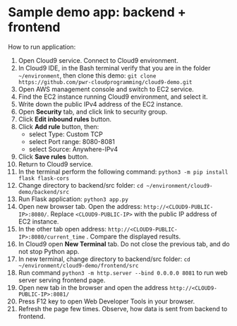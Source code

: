 # Sample demo app: backend + frontend

How to run application:

1. Open Cloud9 service. Connect to Cloud9 environment.
2. In Cloud9 IDE, in the Bash terminal verify that you are in the folder `~/environment`, then clone this demo: `git clone https://github.com/pwr-cloudprogramming/cloud9-demo.git`
4. Open AWS management console and switch to EC2 service.
5. Find the EC2 instance running Cloud9 environment, and select it.
6. Write down the public IPv4 address of the EC2 instance.
7. Open **Security** tab, and click link to security group.
8. Click **Edit inbound rules** button.
9. Click **Add rule** button, then:
   - select Type: Custom TCP
   - select Port range: 8080-8081
   - select Source: Anywhere-IPv4
10. Click **Save rules** button.
11. Return to Cloud9 service.
12. In the terminal perform the following command: `python3 -m pip install flask flask-cors`
13. Change directory to backend/src folder: `cd ~/environment/cloud9-demo/backend/src`
14. Run Flask application: `python3 app.py` 
15. Open new browser tab. Open the address: `http://<CLOUD9-PUBLIC-IP>:8080/`. Replace `<CLOUD9-PUBLIC-IP>` with the public IP address of EC2 instance.
16. In the other tab open address: `http://<CLOUD9-PUBLIC-IP>:8080/current_time` . Compare the displayed results.
17. In Cloud9 open **New Terminal** tab. Do not close the previous tab, and do not stop Python app.
18. In new terminal, change directory to backend/src folder: `cd ~/environment/cloud9-demo/frontend/src`
19. Run command `python3 -m http.server --bind 0.0.0.0 8081` to run web server serving frontend page.
20. Open new tab in the browser and open the address `http://<CLOUD9-PUBLIC-IP>:8081/`
21. Press F12 key to open Web Developer Tools in your browser.
22. Refresh the page few times. Observe, how data is sent from backend to frontend.
